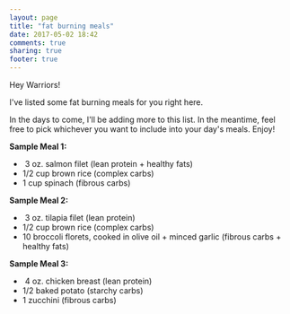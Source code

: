 ```yaml
---
layout: page
title: "fat burning meals"
date: 2017-05-02 18:42
comments: true
sharing: true
footer: true
---
```


Hey Warriors!

I've listed some fat burning meals for you right here.

In the days to come, I'll be adding more to this list. In the meantime, feel free to pick whichever you want to include into your day's meals. Enjoy!

<strong>Sample Meal 1:</strong><br/>
<ul>
<li> 3 oz. salmon filet (lean protein + healthy fats)</li>
<li>1/2 cup brown rice (complex carbs) </li>
<li>1 cup spinach (fibrous carbs)  </li>
</ul>

<strong>Sample Meal 2:</strong><br/>
<ul>
<li> 3 oz. tilapia filet (lean protein)</li>
<li>1/2 cup brown rice (complex carbs)  </li>
<li>10 broccoli florets, cooked in olive oil + minced garlic (fibrous carbs + healthy fats)  </li>
</ul>

<strong>Sample Meal 3: </strong><br/>
<ul>
<li> 4 oz. chicken breast (lean protein)</li>
<li>1/2 baked potato (starchy carbs)   </li>
<li>1 zucchini (fibrous carbs)</li>
</ul>
